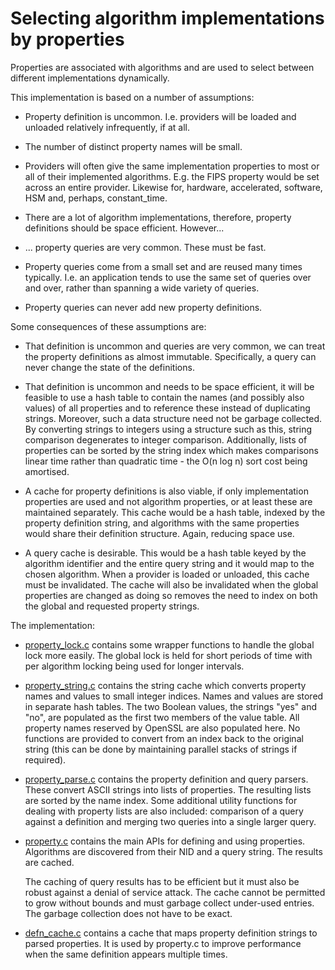 Selecting algorithm implementations by properties
=================================================

Properties are associated with algorithms and are used to select between
different implementations dynamically.

This implementation is based on a number of assumptions:

* Property definition is uncommon.  I.e. providers will be loaded and
  unloaded relatively infrequently, if at all.

* The number of distinct property names will be small.

* Providers will often give the same implementation properties to most or
  all of their implemented algorithms.  E.g. the FIPS property would be set
  across an entire provider.  Likewise for, hardware, accelerated, software,
  HSM and, perhaps, constant_time.

* There are a lot of algorithm implementations, therefore, property
  definitions should be space efficient.  However...

* ... property queries are very common.  These must be fast.

* Property queries come from a small set and are reused many times typically.
  I.e. an application tends to use the same set of queries over and over,
  rather than spanning a wide variety of queries.

* Property queries can never add new property definitions.

Some consequences of these assumptions are:

* That definition is uncommon and queries are very common, we can treat
  the property definitions as almost immutable.  Specifically, a query can
  never change the state of the definitions.

* That definition is uncommon and needs to be space efficient, it will
  be feasible to use a hash table to contain the names (and possibly also
  values) of all properties and to reference these instead of duplicating
  strings.  Moreover, such a data structure need not be garbage collected.
  By converting strings to integers using a structure such as this, string
  comparison degenerates to integer comparison.  Additionally, lists of
  properties can be sorted by the string index which makes comparisons linear
  time rather than quadratic time - the O(n log n) sort cost being amortised.

* A cache for property definitions is also viable, if only implementation
  properties are used and not algorithm properties, or at least these are
  maintained separately.  This cache would be a hash table, indexed by
  the property definition string, and algorithms with the same properties
  would share their definition structure.  Again, reducing space use.

* A query cache is desirable.  This would be a hash table keyed by the
  algorithm identifier and the entire query string and it would map to
  the chosen algorithm.  When a provider is loaded or unloaded, this cache
  must be invalidated.  The cache will also be invalidated when the global
  properties are changed as doing so removes the need to index on both the
  global and requested property strings.

The implementation:

* [property_lock.c](property_lock.c)
  contains some wrapper functions to handle the global
  lock more easily.  The global lock is held for short periods of time with
  per algorithm locking being used for longer intervals.

* [property_string.c](property_string.c)
  contains the string cache which converts property
  names and values to small integer indices.  Names and values are stored in
  separate hash tables.  The two Boolean values, the strings "yes" and "no",
  are populated as the first two members of the value table.  All property
  names reserved by OpenSSL are also populated here.  No functions are
  provided to convert from an index back to the original string (this can be
  done by maintaining parallel stacks of strings if required).

* [property_parse.c](property_parse.c)
  contains the property definition and query parsers.
  These convert ASCII strings into lists of properties.  The resulting
  lists are sorted by the name index.  Some additional utility functions
  for dealing with property lists are also included: comparison of a query
  against a definition and merging two queries into a single larger query.

* [property.c](property.c)
  contains the main APIs for defining and using properties.
  Algorithms are discovered from their NID and a query string.
  The results are cached.

  The caching of query results has to be efficient but it must also be robust
  against a denial of service attack.  The cache cannot be permitted to grow
  without bounds and must garbage collect under-used entries.  The garbage
  collection does not have to be exact.

* [defn_cache.c](defn_cache.c)
  contains a cache that maps property definition strings to
  parsed properties.  It is used by property.c to improve performance when
  the same definition appears multiple times.
